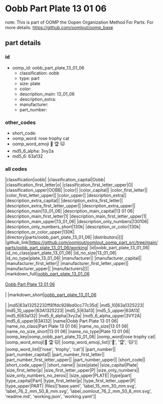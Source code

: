 # Oobb Part Plate 13 01 06  

note: This is part of OOMP the Oopen Organization Method For Parts. For more details: https://github.com/oomlout/oomp_base

##  part details





### id
* oomp_id: oobb_part_plate_13_01_06
  * classification: oobb
  * type: part
  * size: plate
  * color: 
  * description_main: 13_01_06
  * description_extra: 
  * manufacturer: 
  * part_number: 

### other_codes
* short_code: 
* oomp_word: rose trophy cat
* oomp_word_emoji :rose: :trophy: :cat:
* md5_6_alpha: 3vy2a
* md5_6: 63a132

### all codes 
|classification|oobb|
|classification_capital|Oobb|
|classification_first_letter|o|
|classification_first_letter_upper|O|
|classification_upper|OOBB|
|color||
|color_capital||
|color_first_letter||
|color_first_letter_upper||
|color_upper||
|description_extra||
|description_extra_capital||
|description_extra_first_letter||
|description_extra_first_letter_upper||
|description_extra_upper||
|description_main|13_01_06|
|description_main_capital|13 01 06|
|description_main_first_letter|1|
|description_main_first_letter_upper|1|
|description_main_upper|13_01_06|
|description_only_numbers|130106|
|description_only_numbers_short|130k|
|description_or_color|130k|
|description_or_color_upper|130K|
|directory|parts/oobb_part_plate_13_01_06|
|distributors|[]|
|github_link|https://github.com/oomlout/oomlout_oomp_part_src/tree/main/parts/oobb_part_plate_13_01_06/working|
|id|oobb_part_plate_13_01_06|
|id_no_class|part_plate_13_01_06|
|id_no_size|13_01_06|
|id_no_type|plate_13_01_06|
|manufacturer||
|manufacturer_capital||
|manufacturer_first_letter||
|manufacturer_first_letter_upper||
|manufacturer_upper||
|manufacturers|[]|
|markdown_full|[oobb_part_plate_13_01_06](https://github.com/oomlout/oomlout_oomp_part_src/tree/main/parts/oobb_part_plate_13_01_06/working)<br>[](https://github.com/oomlout/oomlout_oomp_part_src/tree/main/parts/oobb_part_plate_13_01_06/working)<br>[Oobb Part Plate 13 01 06](https://github.com/oomlout/oomlout_oomp_part_src/tree/main/parts/oobb_part_plate_13_01_06/working)<br><br>|
|markdown_short|[oobb_part_plate_13_01_06](https://github.com/oomlout/oomlout_oomp_part_src/tree/main/parts/oobb_part_plate_13_01_06/working)<br><br>|
|md5|63a13252232ff81fdc928bd0cc77c35d|
|md5_10|63a1325223|
|md5_10_upper|63A1325223|
|md5_5|63a13|
|md5_5_upper|63A13|
|md5_6|63a132|
|md5_6_alpha|3vy2a|
|md5_6_alpha_upper|3VY2A|
|md5_6_upper|63A132|
|name|Oobb Part Plate 13 01 06|
|name_no_class|Part Plate 13 01 06|
|name_no_size|13 01 06|
|name_no_size_short|13 01 06|
|name_no_type|Plate 13 01 06|
|oomp_key|oomp_oobb_part_plate_13_01_06|
|oomp_word|rose trophy cat|
|oomp_word_emoji|:rose: :trophy: :cat:|
|oomp_word_emoji_list|[':rose:', ':trophy:', ':cat:']|
|oomp_word_list|['rose', 'trophy', 'cat']|
|part_number||
|part_number_capital||
|part_number_first_letter||
|part_number_first_letter_upper||
|part_number_upper||
|short_code||
|short_code_upper||
|short_name||
|size|plate|
|size_capital|Plate|
|size_first_letter|p|
|size_first_letter_upper|P|
|size_only_numbers||
|size_only_numbers_no_zeros||
|size_upper|PLATE|
|type|part|
|type_capital|Part|
|type_first_letter|p|
|type_first_letter_upper|P|
|type_upper|PART|
|files|['base.yaml', 'label_15_mm_30_mm.svg', 'label_76_2_mm_50_8_mm.svg', 'label_oomlout_76_2_mm_50_8_mm.svg', 'readme.md', 'working.json', 'working.yaml']|
